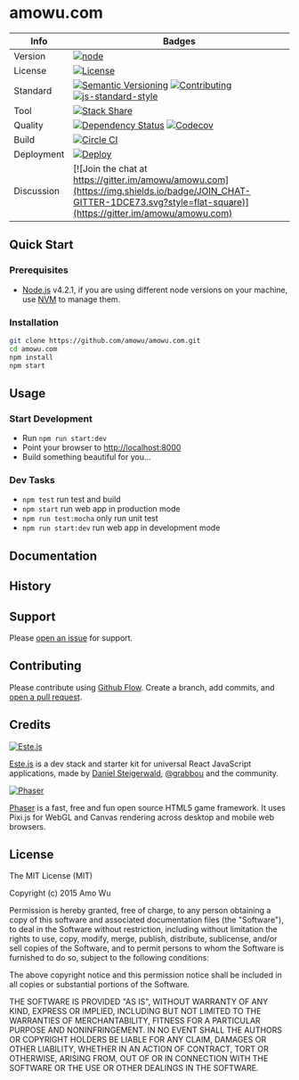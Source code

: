 # amowu.com

| Info | Badges |
| --- | --- |
| Version | [![node](https://img.shields.io/badge/node-4.2.1-brightgreen.svg?style=flat-square)](https://nodejs.org/) |
| License | [![License](https://img.shields.io/badge/license-MIT-blue.svg?style=flat-square)](https://github.com/amowu/amowu.com/blob/master/LICENSE) |
| Standard | [![Semantic Versioning](https://img.shields.io/badge/semver-2.0.0-blue.svg?style=flat-square)](http://semver.org/spec/v2.0.0.html) [![Contributing](https://img.shields.io/badge/git-flow-blue.svg?style=flat-square)](https://github.com/nvie/gitflow) [![js-standard-style](https://img.shields.io/badge/code%20style-standard-blue.svg?style=flat-square)](https://github.com/feross/standard) |
| Tool | [![Stack Share](http://img.shields.io/badge/tech-stack-0690fa.svg?style=flat-square)](http://stackshare.io/amowu/amowu-com) |
| Quality | [![Dependency Status](https://img.shields.io/david/amowu/amowu.com.svg?style=flat-square)](https://david-dm.org/amowu/amowu.com) [![Codecov](https://img.shields.io/codecov/c/github/amowu/amowu.com.svg?style=flat-square)](https://codecov.io/github/amowu/amowu.com?branch=master) |
| Build | [![Circle CI](https://img.shields.io/circleci/project/amowu/amowu.com.svg?style=flat-square)](https://circleci.com/gh/amowu/amowu.com) |
| Deployment | [![Deploy](https://img.shields.io/badge/Deploy_to-Heroku-7056BF.svg?style=flat-square)](https://heroku.com/deploy) |
| Discussion | [![Join the chat at https://gitter.im/amowu/amowu.com](https://img.shields.io/badge/JOIN_CHAT-GITTER-1DCE73.svg?style=flat-square)](https://gitter.im/amowu/amowu.com) |

## Quick Start

### Prerequisites

- [Node.js](https://nodejs.org/) v4.2.1, if you are using different node versions on your machine, use [NVM](https://github.com/creationix/nvm) to manage them.

### Installation

```sh
git clone https://github.com/amowu/amowu.com.git
cd amowu.com
npm install
npm start
```

## Usage

### Start Development

- Run `npm run start:dev`
- Point your browser to [http://localhost:8000](http://localhost:8000)
- Build something beautiful for you...

### Dev Tasks

- `npm test` run test and build
- `npm start` run web app in production mode
- `npm run test:mocha` only run unit test
- `npm run start:dev` run web app in development mode

## Documentation

## History

## Support

Please [open an issue](https://github.com/amowu/amowu.com/issues/new) for support.

## Contributing

Please contribute using [Github Flow](https://guides.github.com/introduction/flow/). Create a branch, add commits, and [open a pull request](https://github.com/amowu/amowu.com/compare/).

## Credits

[![Este.js](https://cloud.githubusercontent.com/assets/66249/6515265/b91f0fb8-c388-11e4-857e-c90902e0b7a1.png)](https://github.com/este/este)

[Este.js](https://github.com/este/este) is a dev stack and starter kit for universal React JavaScript applications, made by [Daniel Steigerwald](https://twitter.com/steida), [@grabbou](https://twitter.com/grabbou) and the community.

[![Phaser](http://phaser.io/images/logo/logo-download.png)](https://github.com/photonstorm/phaser)

[Phaser](https://github.com/photonstorm/phaser) is a fast, free and fun open source HTML5 game framework. It uses Pixi.js for WebGL and Canvas rendering across desktop and mobile web browsers.

## License

The MIT License (MIT)

Copyright (c) 2015 Amo Wu

Permission is hereby granted, free of charge, to any person obtaining a copy
of this software and associated documentation files (the "Software"), to deal
in the Software without restriction, including without limitation the rights
to use, copy, modify, merge, publish, distribute, sublicense, and/or sell
copies of the Software, and to permit persons to whom the Software is
furnished to do so, subject to the following conditions:

The above copyright notice and this permission notice shall be included in all
copies or substantial portions of the Software.

THE SOFTWARE IS PROVIDED "AS IS", WITHOUT WARRANTY OF ANY KIND, EXPRESS OR
IMPLIED, INCLUDING BUT NOT LIMITED TO THE WARRANTIES OF MERCHANTABILITY,
FITNESS FOR A PARTICULAR PURPOSE AND NONINFRINGEMENT. IN NO EVENT SHALL THE
AUTHORS OR COPYRIGHT HOLDERS BE LIABLE FOR ANY CLAIM, DAMAGES OR OTHER
LIABILITY, WHETHER IN AN ACTION OF CONTRACT, TORT OR OTHERWISE, ARISING FROM,
OUT OF OR IN CONNECTION WITH THE SOFTWARE OR THE USE OR OTHER DEALINGS IN THE
SOFTWARE.
